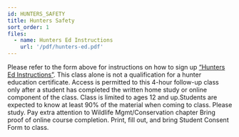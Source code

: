 ```yaml
---
id: HUNTERS_SAFETY
title: Hunters Safety
sort_order: 1
files:
  - name: Hunters Ed Instructions
    url: '/pdf/hunters-ed.pdf'
---
```

Please refer to the form above for instructions on how to sign up [“Hunters Ed Instructions”](/pdf/hunters-ed.pdf). This class alone is not a qualification for a hunter education certificate.  Access is permitted to this 4-hour follow-up class only after a student has completed the written home study or online component of the class. Class is limited to ages 12 and up.Students are expected to know at least 90% of the material when coming to class.  Please study. Pay extra attention to Wildlife Mgmt/Conservation chapter
Bring proof of online course completion.  Print, fill out, and bring Student Consent Form to class. 